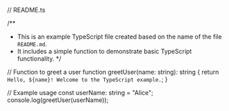 // README.ts

/**
 * This is an example TypeScript file created based on the name of the file `README.md`.
 * It includes a simple function to demonstrate basic TypeScript functionality.
 */

// Function to greet a user
function greetUser(name: string): string {
    return `Hello, ${name}! Welcome to the TypeScript example.`;
}

// Example usage
const userName: string = "Alice";
console.log(greetUser(userName));